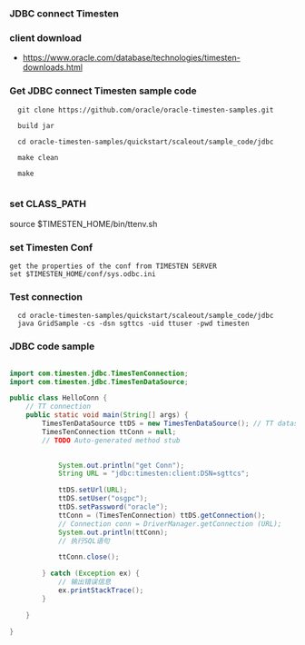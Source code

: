 ### JDBC connect Timesten

### client download
- https://www.oracle.com/database/technologies/timesten-downloads.html

### Get JDBC connect Timesten sample code
```
  git clone https://github.com/oracle/oracle-timesten-samples.git
  
  build jar
  
  cd oracle-timesten-samples/quickstart/scaleout/sample_code/jdbc
  
  make clean 
  
  make
  
```
### set CLASS_PATH

source $TIMESTEN_HOME/bin/ttenv.sh

### set Timesten Conf
```
get the properties of the conf from TIMESTEN SERVER 
set $TIMESTEN_HOME/conf/sys.odbc.ini
```

### Test connection 
```
  cd oracle-timesten-samples/quickstart/scaleout/sample_code/jdbc
  java GridSample -cs -dsn sgttcs -uid ttuser -pwd timesten
```

### JDBC code sample 
```java

import com.timesten.jdbc.TimesTenConnection;
import com.timesten.jdbc.TimesTenDataSource;

public class HelloConn {
	// TT connection
	public static void main(String[] args) {
		TimesTenDataSource ttDS = new TimesTenDataSource(); // TT datasource
		TimesTenConnection ttConn = null;
		// TODO Auto-generated method stub

		
			System.out.println("get Conn");
			String URL = "jdbc:timesten:client:DSN=sgttcs";

			ttDS.setUrl(URL);
			ttDS.setUser("osgpc");
			ttDS.setPassword("oracle");
			ttConn = (TimesTenConnection) ttDS.getConnection();
			// Connection conn = DriverManager.getConnection (URL);
			System.out.println(ttConn);
			// 执行SQL语句

			ttConn.close();

		} catch (Exception ex) {
			// 输出错误信息
			ex.printStackTrace();
		}

	}

}

```
